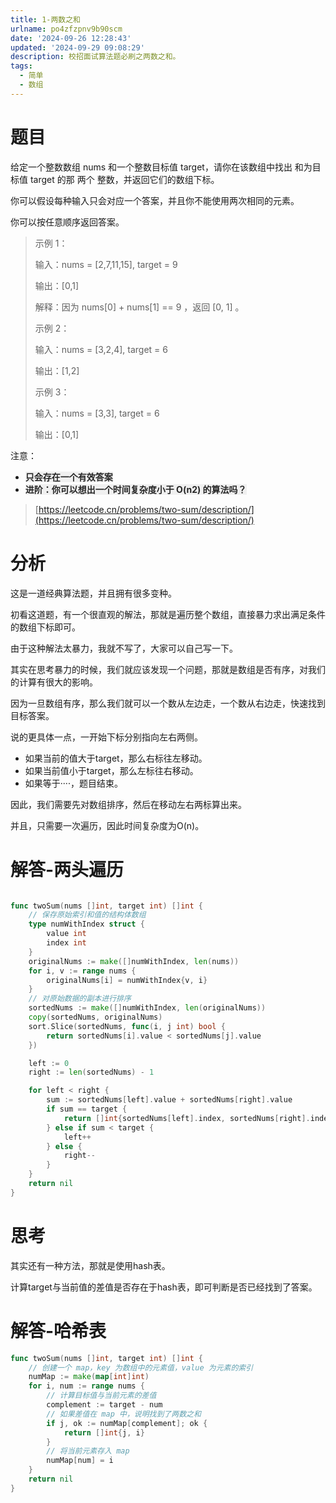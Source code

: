 ```yaml
---
title: 1-两数之和
urlname: po4zfzpnv9b90scm
date: '2024-09-26 12:28:43'
updated: '2024-09-29 09:08:29'
description: 校招面试算法题必刷之两数之和。
tags:
  - 简单
  - 数组
---
```

# 题目
给定一个整数数组 nums 和一个整数目标值 target，请你在该数组中找出 和为目标值 target  的那 两个 整数，并返回它们的数组下标。



你可以假设每种输入只会对应一个答案，并且你不能使用两次相同的元素。



你可以按任意顺序返回答案。



> 示例 1：
>
> 输入：nums = [2,7,11,15], target = 9
>
> 输出：[0,1]
>
> 解释：因为 nums[0] + nums[1] == 9 ，返回 [0, 1] 。
>
> 示例 2：
>
> 
>
> 输入：nums = [3,2,4], target = 6
>
> 输出：[1,2]
>
> 示例 3：
>
> 
>
> 输入：nums = [3,3], target = 6
>
> 输出：[0,1]
>



注意：

+ **<font style="color:rgb(38, 38, 38);background-color:rgb(240, 240, 240);">只会存在一个有效答案</font>**
+ **<font style="color:rgb(38, 38, 38);background-color:rgb(240, 240, 240);">进阶：你可以想出一个时间复杂度小于 O(n2) 的算法吗？</font>**

**<font style="color:rgb(38, 38, 38);background-color:rgb(240, 240, 240);"></font>**

> [https://leetcode.cn/problems/two-sum/description/](https://leetcode.cn/problems/two-sum/description/)
>

# 分析
这是一道经典算法题，并且拥有很多变种。



初看这道题，有一个很直观的解法，那就是遍历整个数组，直接暴力求出满足条件的数组下标即可。



由于这种解法太暴力，我就不写了，大家可以自己写一下。



其实在思考暴力的时候，我们就应该发现一个问题，那就是数组是否有序，对我们的计算有很大的影响。



因为一旦数组有序，那么我们就可以一个数从左边走，一个数从右边走，快速找到目标答案。



说的更具体一点，一开始下标分别指向左右两侧。



+ 如果当前的值大于target，那么右标往左移动。
+ 如果当前值小于target，那么左标往右移动。
+ 如果等于····，题目结束。

因此，我们需要先对数组排序，然后在移动左右两标算出来。



并且，只需要一次遍历，因此时间复杂度为O(n)。



# 解答-两头遍历
```go

func twoSum(nums []int, target int) []int {
    // 保存原始索引和值的结构体数组
    type numWithIndex struct {
        value int
        index int
    }
    originalNums := make([]numWithIndex, len(nums))
    for i, v := range nums {
        originalNums[i] = numWithIndex{v, i}
    }
    // 对原始数据的副本进行排序
    sortedNums := make([]numWithIndex, len(originalNums))
    copy(sortedNums, originalNums)
    sort.Slice(sortedNums, func(i, j int) bool {
        return sortedNums[i].value < sortedNums[j].value
    })

    left := 0
    right := len(sortedNums) - 1

    for left < right {
        sum := sortedNums[left].value + sortedNums[right].value
        if sum == target {
            return []int{sortedNums[left].index, sortedNums[right].index}
        } else if sum < target {
            left++
        } else {
            right--
        }
    }
    return nil
}
```



# 思考
其实还有一种方法，那就是使用hash表。



计算target与当前值的差值是否存在于hash表，即可判断是否已经找到了答案。



# 解答-哈希表
```go
func twoSum(nums []int, target int) []int {
    // 创建一个 map，key 为数组中的元素值，value 为元素的索引
    numMap := make(map[int]int)
    for i, num := range nums {
        // 计算目标值与当前元素的差值
        complement := target - num
        // 如果差值在 map 中，说明找到了两数之和
        if j, ok := numMap[complement]; ok {
            return []int{j, i}
        }
        // 将当前元素存入 map
        numMap[num] = i
    }
    return nil
}
```

